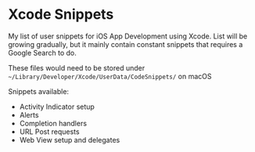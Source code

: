 # Xcode Snippets

My list of user snippets for iOS App Development using Xcode. List will be growing gradually, but it mainly contain constant snippets that requires a Google Search to do.

These files would need to be stored under `~/Library/Developer/Xcode/UserData/CodeSnippets/` on macOS 

Snippets available:

* Activity Indicator setup
* Alerts
* Completion handlers
* URL Post requests
* Web View setup and delegates

